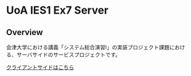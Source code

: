 # UoA IES1 Ex7 Server

## Overview

会津大学における講義「システム総合演習Ⅰ」の実装プロジェクト課題における、サーバサイドのサービスプロジェクトです。

[クライアントサイドはこちら](https://github.com/Outtech105k/UoA-IES1-Ex7)
